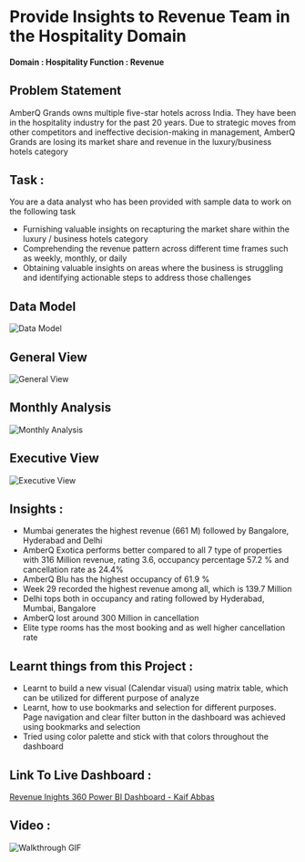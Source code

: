 # Provide Insights to Revenue Team in the Hospitality Domain

#### Domain : Hospitality         Function : Revenue

## Problem Statement

AmberQ Grands owns multiple five-star hotels across India. They have been in the hospitality industry for the past 20 years. Due to strategic moves from other competitors and ineffective decision-making in management, AmberQ Grands are losing its market share and revenue in the luxury/business hotels category

## Task : 

You are a data analyst who has been provided with sample data to work on the following task

-  Furnishing valuable insights on recapturing the market share within the luxury / business hotels category
-  Comprehending the revenue pattern across different time frames such as weekly, monthly, or daily
-  Obtaining valuable insights on areas where the business is struggling and identifying actionable steps to address those challenges

## Data Model 

![Data Model](https://github.com/user-attachments/assets/cd02b221-f50f-4e2d-8716-020bd3e9beaf)



    
## General View 

![General View](https://github.com/user-attachments/assets/522896a6-1a06-45c2-bd4b-07b5c12cb25a)



## Monthly Analysis 


![Monthly Analysis](https://github.com/user-attachments/assets/0d98fddc-9fd4-4921-abaa-80db61dbae56)


## Executive View 

![Executive View](https://github.com/user-attachments/assets/9e6f48b5-b4c3-467d-94fe-65d35030e58c)


## Insights : 

-  Mumbai generates the highest revenue (661 M) followed by Bangalore, Hyderabad and Delhi
-  AmberQ Exotica performs better compared to all 7 type of properties with 316 Million revenue, rating 3.6, occupancy percentage 57.2 % and cancellation rate as 24.4%
-  AmberQ Blu has the highest occupancy of 61.9 %
-  Week 29 recorded the highest revenue among all, which is 139.7 Million
-  Delhi tops both in occupancy and rating followed by Hyderabad, Mumbai, Bangalore
-  AmberQ lost around 300 Million in cancellation
-  Elite type rooms has the most booking and as well higher cancellation rate

    
## Learnt things from this Project : 

-  Learnt to build a new visual (Calendar visual) using matrix table, which can be utilized for different purpose of analyze
-  Learnt, how to use bookmarks and selection for different purposes. Page navigation and clear filter button in the dashboard was achieved using bookmarks and selection
-  Tried using color palette and stick with that colors throughout the dashboard 

## Link To Live Dashboard :

[Revenue Inights 360 Power BI Dashboard - Kaif Abbas](https://app.powerbi.com/view?r=eyJrIjoiYmEwM2JkZjgtNzY1Ni00NmJjLTg5NzItYTA0NDYxZjQzZDhlIiwidCI6ImY5NjA5ZDEyLTcyYzgtNDZiZS05OWQ4LTYyN2U3YTYwYWIyMSJ9)

## Video :

![Walkthrough GIF](https://github.com/user-attachments/assets/39cc630c-15fb-4d1d-b9a7-f624ae246766)

